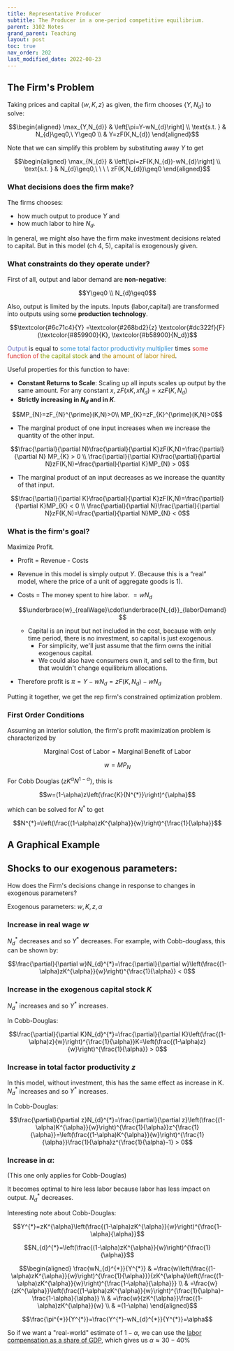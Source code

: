```yaml
---
title: Representative Producer
subtitle: The Producer in a one-period competitive equilibrium.
parent: 3102 Notes
grand_parent: Teaching
layout: post
toc: true
nav_order: 202
last_modified_date: 2022-08-23
---
```



## The Firm's Problem

Taking prices and capital $\lbrace w,K,z\rbrace$  as given, the firm chooses $\lbrace Y,N_{d}\rbrace$  to solve:

$$\begin{aligned}
\max_{Y,N_{d}} & \left[\pi=Y-wN_{d}\right] \\
\text{s.t. } & N_{d}\geq0,\ Y\geq0 \\
 & Y=zF(K,N_{d})
\end{aligned}$$

Note that we can simplify this problem by substituting away $Y$ to get

$$\begin{aligned}
\max_{N_{d}} & \left[\pi=zF(K,N_{d})-wN_{d}\right] \\
\text{s.t. } & N_{d}\geq0,\ \ \ \ zF(K,N_{d})\geq0
\end{aligned}$$


### What decisions does the firm make?

The firms chooses:
- how much output to produce $Y$ and 
- how much labor to hire $N_{d}$.

In general, we might also have the firm make investment decisions related to capital. But in this model (ch 4, 5), capital is exogenously given.

### What constraints do they operate under?

First of all, output and labor demand are **non-negative**:

$$Y\geq0 \\ N_{d}\geq0$$

Also, output is limited by the inputs. 
Inputs (labor,capital) are transformed into outputs using some **production technology**. 

$$\textcolor{#6c71c4}{Y} =\textcolor{#268bd2}{z} \textcolor{#dc322f}{F}(\textcolor{#859900}{K}, \textcolor{#b58900}{N_d})$$

<span style="color:#6c71c4">Output</span> is equal to 
<span style="color:#268bd2">some total factor productivity multiplier</span> times 
<span style="color:#dc322f">some function of</span> 
<span style="color:#859900">the capital stock</span> and
<span style="color:#b58900">the amount of labor hired</span>.


<!--$$\text{Output = A function of (capital, labor hired)}$$-->

Useful properties for this function to have:

-  **Constant Returns to Scale**: Scaling up all inputs scales up output by the same amount. For any constant $x$, $zF(xK,xN_{d})=xzF(K,N_{d})$
-  **Strictly increasing in $N_{d}$ and in $K$**. 
 
  $$MP_{N}=zF_{N}^{\prime}(K,N)>0\\
  MP_{K}=zF_{K}^{\prime}(K,N)>0$$

-  The marginal product of one input increases when we increase the quantity of the other input. 
   
  $$\frac{\partial}{\partial N}\frac{\partial}{\partial K}zF(K,N)=\frac{\partial}{\partial N} MP_{K} > 0 \\
  \frac{\partial}{\partial K}\frac{\partial}{\partial N}zF(K,N)=\frac{\partial}{\partial K}MP_{N} > 0$$
  
-  The marginal product of an input decreases as we increase the quantity of that input. 
  
  $$\frac{\partial}{\partial K}\frac{\partial}{\partial K}zF(K,N)=\frac{\partial}{\partial K}MP_{K} < 0 \\
  \frac{\partial}{\partial N}\frac{\partial}{\partial N}zF(K,N)=\frac{\partial}{\partial N}MP_{N} < 0$$

<!--TODO: example of verifying properties
#### Example: Cobb-Douglas
$$zF(K,N)=zK^{\alpha}N^{1-\alpha}$$ 
for some $\alpha\in(0,1)$. Let's verify the properties above:
...-->

### What is the firm's goal?

Maximize Profit. 

-  Profit = Revenue - Costs
-  Revenue in this model is simply output $Y$. (Because this is a “real” model, where the price of a unit of aggregate goods is 1).
-  Costs = The money spent to hire labor. $= wN_{d}$
    
    $$\underbrace{w}_{realWage}\cdot\underbrace{N_{d}}_{laborDemand}$$
    
    -  Capital is an input but not included in the cost, because with only time period, there is no investment, so capital is just exogenous.
        -  For simplicity, we'll just assume that the firm owns the initial exogenous capital.
        -  We could also have consumers own it, and sell to the firm, but that wouldn't change equilibrium allocations.
-  Therefore profit is $\pi=Y-wN_{d}=zF(K,N_{d})-wN_{d}$

Putting it together, we get the rep firm's constrained optimization problem.



### First Order Conditions

Assuming an interior solution, the firm's profit maximization problem is characterized by 

$$\text{Marginal Cost of Labor}=\text{Marginal Benefit of Labor}$$

$$w=MP_{N}$$

For Cobb Douglas ($zK^{\alpha}N^{1-\alpha}$), this is

$$w=(1-\alpha)z\left(\frac{K}{N^{*}}\right)^{\alpha}$$

which can be solved for $N^{*}$ to get

$$N^{*}=\left(\frac{(1-\alpha)zK^{\alpha}}{w}\right)^{\frac{1}{\alpha}}$$









## A Graphical Example

<link href="https://kineticgraphs.org/css/kg.0.2.6.css" rel="stylesheet" type="text/css" />
<script src="https://kineticgraphs.org/js/kg3d.0.2.6.js"></script>
<div class="kg-container" src="./graphs/twoPeriodCollateralConstraint.yml" clearcolor="#fff0"></div>










## Shocks to our exogenous parameters:

How does the Firm's decisions change in response to changes in exogenous parameters?

Exogenous parameters: $w,K,z,\alpha$

### Increase in real wage $w$

$N_{d}^{*}$ decreases and so $Y^{*}$ decreases. 
For example, with Cobb-douglass, this can be shown by:

$$\frac{\partial}{\partial w}N_{d}^{*}=\frac{\partial}{\partial w}\left(\frac{(1-\alpha)zK^{\alpha}}{w}\right)^{\frac{1}{\alpha}} < 0$$

### Increase in the exogenous capital stock $K$

$N_{d}^{*}$ increases and so $Y^{*}$ increases.

In Cobb-Douglas:

$$\frac{\partial}{\partial K}N_{d}^{*}=\frac{\partial}{\partial K}\left(\frac{(1-\alpha)z}{w}\right)^{\frac{1}{\alpha}}K=\left(\frac{(1-\alpha)z}{w}\right)^{\frac{1}{\alpha}} > 0$$

### Increase in total factor productivity $z$

In this model, without investment, this has the same effect as increase in K. 
$N_{d}^{*}$ increases and so $Y^{*}$ increases.

In Cobb-Douglas:

$$\frac{\partial}{\partial z}N_{d}^{*}=\frac{\partial}{\partial z}\left(\frac{(1-\alpha)K^{\alpha}}{w}\right)^{\frac{1}{\alpha}}z^{\frac{1}{\alpha}}=\left(\frac{(1-\alpha)K^{\alpha}}{w}\right)^{\frac{1}{\alpha}}\frac{1}{\alpha}z^{\frac{1}{\alpha}-1} > 0$$

###  Increase in $\alpha$: 

(This one only applies for Cobb-Douglas)

It becomes optimal to hire less labor because labor has less impact on output. $N_{d}^{*}$ decreases.





<aside markdown="block">

Interesting note about Cobb-Douglas:

$$Y^{*}=zK^{\alpha}\left(\frac{(1-\alpha)zK^{\alpha}}{w}\right)^{\frac{1-\alpha}{\alpha}}$$

$$N_{d}^{*}=\left(\frac{(1-\alpha)zK^{\alpha}}{w}\right)^{\frac{1}{\alpha}}$$

$$\begin{aligned}
\frac{wN_{d}^{*}}{Y^{*}} & =\frac{w\left(\frac{(1-\alpha)zK^{\alpha}}{w}\right)^{\frac{1}{\alpha}}}{zK^{\alpha}\left(\frac{(1-\alpha)zK^{\alpha}}{w}\right)^{\frac{1-\alpha}{\alpha}}} \\
 & =\frac{w}{zK^{\alpha}}\left(\frac{(1-\alpha)zK^{\alpha}}{w}\right)^{\frac{1}{\alpha}-\frac{1-\alpha}{\alpha}} \\
 & =\frac{w}{zK^{\alpha}}\frac{(1-\alpha)zK^{\alpha}}{w} \\
 & =(1-\alpha)
\end{aligned}$$

$$\frac{\pi^{*}}{Y^{*}}=\frac{Y^{*}-wN_{d}^{*}}{Y^{*}}=\alpha$$

So if we want a "real-world" estimate of $1-\alpha$, we can use the [labor compensation as a share of GDP](https://fred.stlouisfed.org/series/LABSHPUSA156NRUG), which gives us $\alpha\approx30-40\%$

</aside>



